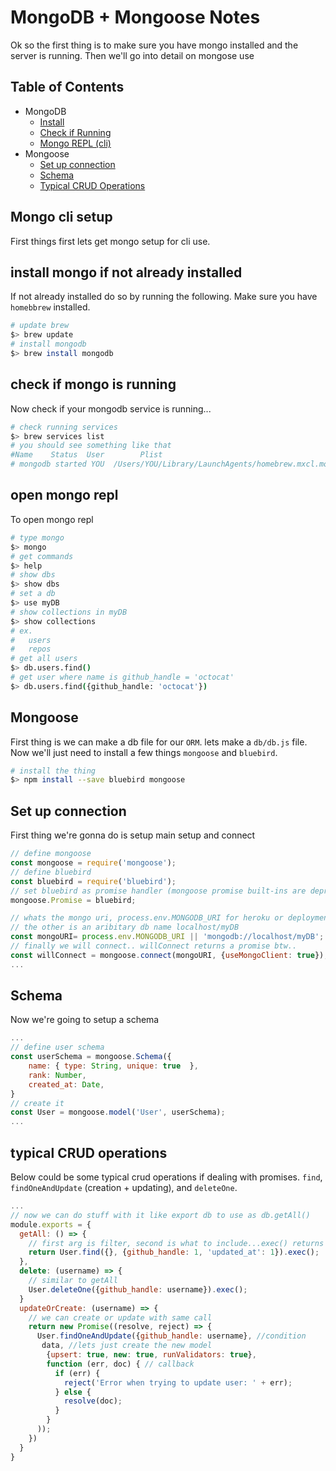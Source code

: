 MongoDB + Mongoose Notes 
=========================

Ok so the first thing is to make sure you have mongo installed and the server is running. Then we'll go into
detail on mongose use

Table of Contents
----
- MongoDB
  - [Install](#instal-mongo-if-not-already-installed)
  - [Check if Running](#check-if-mongo-is-running)
  - [Mongo REPL (cli)](#open-mongo-repl)
- Mongoose
  - [Set up connection](#set-uo-connection)
  - [Schema](#schema)
  - [Typical CRUD Operations](#typical-crud-operations)


Mongo cli setup
----------------
First things first lets get mongo setup for cli use.

## install mongo if not already installed

If not already installed do so by running the following. Make sure you have `homebbrew` installed.

``` sh
# update brew
$> brew update
# install mongodb
$> brew install mongodb
```

## check if mongo is running

Now check if your mongodb service is running...

``` sh
# check running services
$> brew services list
# you should see something like that
#Name    Status  User        Plist
# mongodb started YOU  /Users/YOU/Library/LaunchAgents/homebrew.mxcl.mongodb.plist
```
## open mongo repl

To open mongo repl 

``` sh
# type mongo 
$> mongo
# get commands
$> help
# show dbs
$> show dbs
# set a db
$> use myDB
# show collections in myDB
$> show collections
# ex. 
#   users
#   repos
# get all users
$> db.users.find()
# get user where name is github_handle = 'octocat'
$> db.users.find({github_handle: 'octocat'})
```

Mongoose
---------

First thing is we can make a db file for our `ORM`. lets make a `db/db.js` file.
Now we'll just need to install a few things `mongoose` and `bluebird`.

``` sh
# install the thing
$> npm install --save bluebird mongoose
```

## Set up connection

First thing we're gonna do is setup main setup and connect

``` js
// define mongoose
const mongoose = require('mongoose');
// define bluebird
const bluebird = require('bluebird');
// set bluebird as promise handler (mongoose promise built-ins are deprecated)
mongoose.Promise = bluebird;

// whats the mongo uri, process.env.MONGODB_URI for heroku or deployment
// the other is an aribitary db name localhost/myDB
const mongoURI= process.env.MONGODB_URI || 'mongodb://localhost/myDB';
// finally we will connect.. willConnect returns a promise btw..
const willConnect = mongoose.connect(mongoURI, {useMongoClient: true});
...
```

## Schema

Now we're going to setup a schema

``` js
...
// define user schema
const userSchema = mongoose.Schema({
    name: { type: String, unique: true  },
    rank: Number,
    created_at: Date,
}
// create it
const User = mongoose.model('User', userSchema);
...
```
## typical CRUD operations

Below could be some typical crud operations if dealing with promises. 
`find`,   `findOneAndUpdate` (creation + updating), and `deleteOne`.


``` js
...
// now we can do stuff with it like export db to use as db.getAll()
module.exports = {
  getAll: () => {
    // first arg is filter, second is what to include...exec() returns promise
    return User.find({}, {github_handle: 1, 'updated_at': 1}).exec();
  },
  delete: (username) => {
    // similar to getAll
    User.deleteOne({github_handle: username}).exec();
  }
  updateOrCreate: (username) => {
    // we can create or update with same call
    return new Promise((resolve, reject) => {
      User.findOneAndUpdate({github_handle: username}, //condition
       data, //lets just create the new model
        {upsert: true, new: true, runValidators: true},
        function (err, doc) { // callback
          if (err) {
            reject('Error when trying to update user: ' + err);
          } else {
            resolve(doc);
          }
        }
      ));
    })
  }
}
